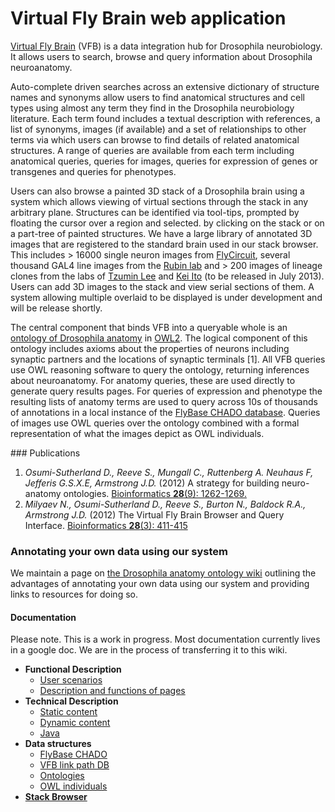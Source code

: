 # Virtual Fly Brain web application

[Virtual Fly Brain](http://www.virtualflybrain.org) (VFB) is a data integration hub for Drosophila neurobiology.  It allows users to search, browse and query information about Drosophila neuroanatomy.  

Auto-complete driven searches across an extensive dictionary of structure names and synonyms allow users to find anatomical structures and cell types using almost any term they find in the Drosophila neurobiology literature.  Each term found includes a textual description with references, a list of synonyms, images (if available) and a set of relationships to other terms via which users can browse to find details of related anatomical structures.  A range of queries are available from each term including anatomical queries, queries for images, queries for expression of genes or transgenes and queries for phenotypes.  

Users can also browse a painted 3D stack of a Drosophila brain using a system which allows viewing of virtual sections through the stack in any arbitrary plane. Structures can be identified via tool-tips, prompted by floating the cursor over a region and selected. by clicking on the stack or on a part-tree of painted structures.  We have a large library of annotated 3D images that are registered to the standard brain used in our stack browser.  This includes > 16000 single neuron images from [FlyCircuit](http://www.flycircuit.tw), several thousand GAL4 line images from the [Rubin lab](http://www.janelia.org/lab/rubin-lab) and > 200 images of lineage clones from the labs of [Tzumin Lee](http://www.janelia.org/lab/lee-tzumin-lab) and [Kei Ito](http://www.k.u-tokyo.ac.jp/pros-e/person/kei_ito/kei_ito.htm) (to be released in July 2013).  Users can add 3D images to the stack and view serial sections of them.  A system allowing multiple overlaid to be displayed is under development and will be release shortly.

The central component that binds VFB into a queryable whole is an [ontology of Drosophila anatomy](https://sourceforge.net/p/fbbtdv/) in [OWL2](http://www.w3.org/TR/owl2-primer/). The logical component of this ontology includes axioms about the properties of neurons including synaptic partners and the locations of synaptic terminals \[1\]. All VFB queries use OWL reasoning software to query the ontology, returning inferences about neuroanatomy. For anatomy queries, these are used directly to generate query results pages. For queries of expression and phenotype the resulting lists of anatomy terms are used to query across 10s of thousands of annotations in a local instance of the [FlyBase CHADO database](http://gmod.org/wiki/Public_Chado_Databases).  Queries of images use OWL queries over the ontology combined with a formal representation of what the images depict as OWL individuals.


### Publications

 1. _Osumi-Sutherland D., Reeve S., Mungall C., Ruttenberg A. Neuhaus F, Jefferis G.S.X.E, Armstrong J.D._ (2012) A strategy for building neuro-anatomy ontologies. [Bioinformatics __28__(9): 1262-1269.](http://bioinformatics.oxfordjournals.org/content/28/9/1262.full)
 1. _Milyaev N., Osumi-Sutherland D., Reeve S., Burton N., Baldock R.A., Armstrong J.D._ (2012) The Virtual Fly Brain Browser and Query Interface. [Bioinformatics __28__(3): 411-415](http://bioinformatics.oxfordjournals.org/content/28/3/411.full)

### Annotating your own data using our system

We maintain a page on [the Drosophila anatomy ontology wiki](https://sourceforge.net/p/fbbtdv/wiki/Annotate_your_data/) outlining the advantages of annotating your own data using our system and providing links to resources for doing so.

#### Documentation
Please note.  This is a work in progress. Most documentation currently lives in a google doc. We are in the process of transferring it to this wiki.

 * __Functional Description__
     * [User scenarios](wiki/user_scenarios)
     * [Description and functions of pages](wiki/page_descriptions)
 * __Technical Description__
     * [Static content](wiki/static_content)
     * [Dynamic content](wiki/dynamic_content)
     * [Java](wiki/java)
 * __Data structures__
     * [FlyBase CHADO](wiki/FBChado)
     * [VFB link path DB](wiki/VFB_DB)
     * [Ontologies](wiki/ont)
     * [OWL individuals](wiki/owl_ind)
 * [__Stack Browser__](wiki/stack_browser)
